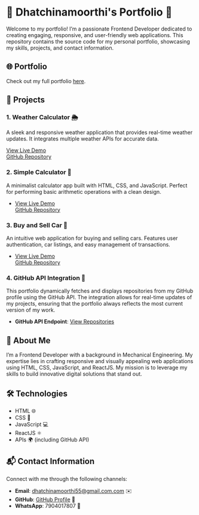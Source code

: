 # 🌟 Dhatchinamoorthi's Portfolio 🌟

Welcome to my portfolio! I’m a passionate Frontend Developer dedicated to creating engaging, responsive, and user-friendly web applications. This repository contains the source code for my personal portfolio, showcasing my skills, projects, and contact information.
## 🌐 Portfolio

Check out my full portfolio [here](https://my-portfolio-api.netlify.app/).


## 🚀 Projects

### 1. Weather Calculator 🌦️
A sleek and responsive weather application that provides real-time weather updates. It integrates multiple weather APIs for accurate data.

 [View Live Demo](https://myportfolio-dhatchinamoorthi.netlify.app/)  
   [GitHub Repository](https://github.com/Dhatchinamoorthi2001/weather-calculator)


### 2. Simple Calculator 🧮
A minimalist calculator app built with HTML, CSS, and JavaScript. Perfect for performing basic arithmetic operations with a clean design.

-  [View Live Demo](https://myportfolio-dhatchinamoorthi.netlify.app/)  
   [GitHub Repository](https://github.com/Dhatchinamoorthi2001/simple-calculator)


### 3. Buy and Sell Car 🚗
An intuitive web application for buying and selling cars. Features user authentication, car listings, and easy management of transactions.

-  [View Live Demo](https://myportfolio-dhatchinamoorthi.netlify.app/)  
   [GitHub Repository](https://github.com/Dhatchinamoorthi2001/buy-sell-car)
### 4. GitHub API Integration 🐙
This portfolio dynamically fetches and displays repositories from my GitHub profile using the GitHub API. The integration allows for real-time updates of my projects, ensuring that the portfolio always reflects the most current version of my work.

- **GitHub API Endpoint**: [View Repositories](https://api.github.com/users/Dhatchinamoorthi2001/repos)

## 🌟 About Me

I’m a Frontend Developer with a background in Mechanical Engineering. My expertise lies in crafting responsive and visually appealing web applications using HTML, CSS, JavaScript, and ReactJS. My mission is to leverage my skills to build innovative digital solutions that stand out.

## 🛠️ Technologies

- HTML 🌐
- CSS 🎨
- JavaScript 💻
- ReactJS ⚛️
- APIs 🌍 (including GitHub API)

## 📬 Contact Information

Connect with me through the following channels:

- **Email**: dhatchinamoorthi55@gmail.com.com ✉️
- **GitHub**: [GitHub Profile](https://github.com/Dhatchinamoorthi2001) 🐙
- **WhatsApp**: 7904017807 📱
